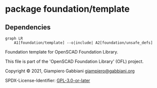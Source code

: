 # package foundation/template

## Dependencies

```mermaid
graph LR
    A1[foundation/template] --o|include| A2[foundation/unsafe_defs]
```

Foundation template for OpenSCAD Foundation Library.

This file is part of the 'OpenSCAD Foundation Library' (OFL) project.

Copyright © 2021, Giampiero Gabbiani <giampiero@gabbiani.org>

SPDX-License-Identifier: [GPL-3.0-or-later](https://spdx.org/licenses/GPL-3.0-or-later.html)


